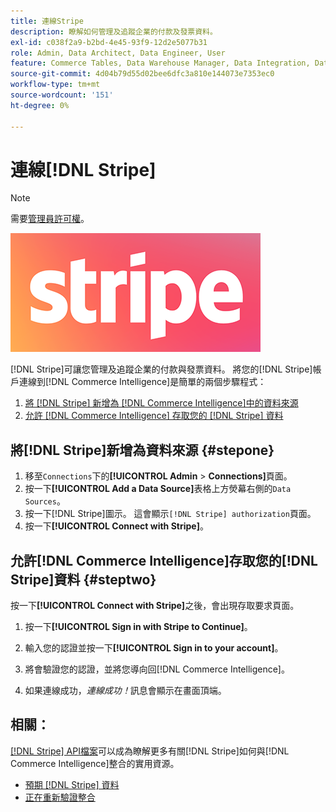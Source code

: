 ```yaml
---
title: 連線Stripe
description: 瞭解如何管理及追蹤企業的付款及發票資料。
exl-id: c038f2a9-b2bd-4e45-93f9-12d2e5077b31
role: Admin, Data Architect, Data Engineer, User
feature: Commerce Tables, Data Warehouse Manager, Data Integration, Data Import/Export
source-git-commit: 4d04b79d55d02bee6dfc3a810e144073e7353ec0
workflow-type: tm+mt
source-wordcount: '151'
ht-degree: 0%

---
```


# 連線[!DNL Stripe]

>[!NOTE]
>
>需要[管理員許可權](../../../administrator/user-management/user-management.md)。

![Stripe標誌](../../../assets/stripe-logo.png)

[!DNL Stripe]可讓您管理及追蹤企業的付款與發票資料。 將您的[!DNL Stripe]帳戶連線到[!DNL Commerce Intelligence]是簡單的兩個步驟程式：

1. [將 [!DNL Stripe] 新增為 [!DNL Commerce Intelligence]中的資料來源](#stepone)
1. [允許 [!DNL Commerce Intelligence] 存取您的 [!DNL Stripe] 資料](#steptwo)

## 將[!DNL Stripe]新增為資料來源 {#stepone}

1. 移至`Connections`下的&#x200B;**[!UICONTROL Admin** > **Connections]**&#x200B;頁面。
1. 按一下&#x200B;**[!UICONTROL Add a Data Source]**&#x200B;表格上方熒幕右側的`Data Sources`。
1. 按一下[!DNL Stripe]圖示。 這會顯示`[!DNL Stripe] authorization`頁面。
1. 按一下&#x200B;**[!UICONTROL Connect with Stripe]**。

## 允許[!DNL Commerce Intelligence]存取您的[!DNL Stripe]資料 {#steptwo}

按一下&#x200B;**[!UICONTROL Connect with Stripe]**&#x200B;之後，會出現存取要求頁面。

1. 按一下&#x200B;**[!UICONTROL Sign in with Stripe to Continue]**。

1. 輸入您的認證並按一下&#x200B;**[!UICONTROL Sign in to your account]**。

1. 將會驗證您的認證，並將您導向回[!DNL Commerce Intelligence]。

1. 如果連線成功，*連線成功！*&#x200B;訊息會顯示在畫面頂端。

## 相關：

[[!DNL Stripe] API檔案](https://stripe.com/docs/api)可以成為瞭解更多有關[!DNL Stripe]如何與[!DNL Commerce Intelligence]整合的實用資源。

* [預期 [!DNL Stripe] 資料](../integrations/stripe-data.md)
* [正在重新驗證整合](https://experienceleague.adobe.com/docs/commerce-knowledge-base/kb/how-to/mbi-reauthenticating-integrations.html?lang=zh-Hant)
